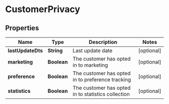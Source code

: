 

# CustomerPrivacy


## Properties

| Name | Type | Description | Notes |
|------------ | ------------- | ------------- | -------------|
|**lastUpdateDts** | **String** | Last update date |  [optional] |
|**marketing** | **Boolean** | The customer has opted in to marketing |  [optional] |
|**preference** | **Boolean** | The customer has opted in to preference tracking |  [optional] |
|**statistics** | **Boolean** | The customer has opted in to statistics collection |  [optional] |



